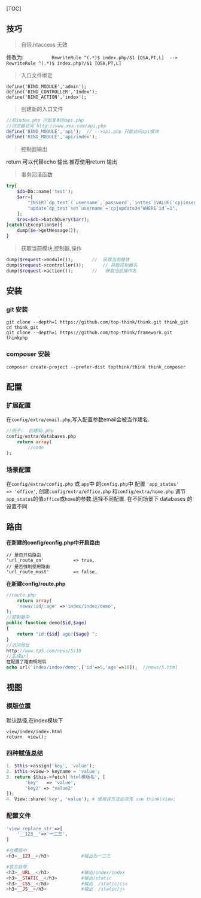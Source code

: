[TOC]

## 技巧
>自带.htaccess  无效

修改为: `			RewriteRule ^(.*)$ index.php/$1 [QSA,PT,L]  -->  RewriteRule ^(.*)$ index.php?/$1 [QSA,PT,L]`

>入口文件绑定
```
define('BIND_MODULE','admin');	
define('BIND_CONTROLLER','Index');
define('BIND_ACTION','index');
```

>创建新的入口文件
```php
//把index.php 内如复制到api.php
//浏览器访问 http://www.xxx.com/api.php
define('BIND_MODULE','api');  // -->api.php 只能访问api模块
define('BIND_MODULE','api/index'); 
```

>控制器输出

return 可以代替echo 输出 推荐使用return 输出

>事务回滚函数
```php
try{
    $db=Db::name('test');
    $arr=[
        "INSERT`dp_test`(`username`,`password`,`inttes`)VALUE('cpjinsert','passwor','1123')",
        "update`dp_test`set`username`='cpjupdate34'WHERE`id`=1",
    ];
    $res=$db->batchQuery($arr);
}catch(\Exception$e){
    dump($e->getMessage());
}
```
>获取当前模块,控制器,操作
```php
dump($request->module());		//  获取当前模块
dump($request->controller());		// 获取控制器名
dump($request->action());		//   获取当前操作名
```

>



## 安装
### git 安装
```
git clone --depth=1 https://github.com/top-think/think.git think_git
cd think_git
git clone --depth=1 https://github.com/top-think/framework.git thinkphp 
```
### composer 安装
```
composer create-project --prefer-dist topthink/think think_composer
```

## 配置
### 扩展配置
在`config/extra/email.php`,写入配置参数email会被当作建名.
```php
//例子:  创建db.php
config/extra/databases.php
    return array(
        //code
);
```
### 场景配置
在`config/extra/config.php` 或 `app`中 的`config.php`中
配置  `'app_status'             => 'office'`,
创建`config/extra/office.php`   和`config/extra/home.php`
调节`app_status`的值`office`或`home`的参数.选择不同配置.
在不同场景下 databases 的设置不同

## 路由
**在新建的config/config.php中开启路由**
```
// 是否开启路由
'url_route_on'           => true,
// 是否强制使用路由
'url_route_must'         => false,
```

**在新建config/route.php**
```php
//route.php
    return array(
    'news/:id/:age' =>'index/index/demo',  
);
//控制器中
public function demo($id,$age)
{
    return "id:{$id} age:{$age} ";
}
//访问地址
http://www.tp5.com/news/5/10
//生成url
在配置了路由规则后
echo url('index/index/demo',['id'=>5,'age'=>10]);  //news/5.html
```
## 视图
### 模版位置
默认路径,在index模块下
```
view/index/index.html
return  view();
```
### 四种赋值总结
```php
1. $this->assign('key', 'value');
2. $this->view-> keyname = 'value';
3. return $this->fetch('html模板名', [
       'key'   => 'value',
       'key2' => 'value2'
]);
4. View::share('key', 'value'); # 使用该方法必须先 use think\View;
```

### 配置文件
```php
'view_replace_str'=>[
    '__123__'=>'一二三',
]

#在模版中
<h3>__123__</h3>  			#输出为一二三
```
```php
#官方自带
<h3>__URL__</h3>  			#输出/index/index
<h3>__STATIC__</h3> 	    #输出/static
<h3>__CSS__</h3>  			#输出  /static/css
<h3>__JS__</h3>  			#输出  /static/js
```

